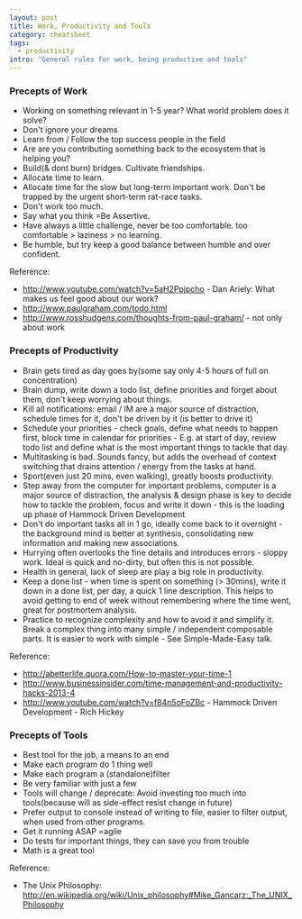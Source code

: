 ```yaml
---
layout: post
title: Work, Productivity and Tools
category: cheatsheet
tags:
  - productivity  
intro: "General rules for work, being productive and tools"
---
```


### Precepts of Work

  - Working on something relevant in 1-5 year? What world problem does it solve?
  - Don't ignore your dreams
  - Learn from / Follow the top success people in the field
  - Are are you contributing something back to the ecosystem that is helping you?
  - Build(& dont burn) bridges. Cultivate friendships.
  - Allocate time to learn.
  - Allocate time for the slow but long-term important work. Don't be trapped by the urgent short-term rat-race tasks.
  - Don't work too much.
  - Say what you think =Be Assertive.
  - Have always a little challenge, never be too comfortable. too comfortable > laziness > no learning.
  - Be humble, but try keep a good balance between humble and over confident.
  

Reference: 
- http://www.youtube.com/watch?v=5aH2Ppjpcho - Dan Ariely: What makes us feel good about our work?
- http://www.paulgraham.com/todo.html
- http://www.rosshudgens.com/thoughts-from-paul-graham/ - not only about work

### Precepts of Productivity

  - Brain gets tired as day goes by(some say only 4-5 hours of full on concentration)
  - Brain dump, write down a todo list, define priorities and forget about them, don't keep worrying about things.
  - Kill all notifications: email / IM are a major source of distraction, schedule times for it, don't be driven by it (is better to drive it)
  - Schedule your priorities - check goals, define what needs to happen first, block time in calendar for priorities - E.g. at start of day, review todo list and define what is the most important things to tackle that day.
  - Multitasking is bad. Sounds fancy, but adds the overhead of context switching that drains attention / energy from the tasks at hand.
  - Sport(even just 20 mins, even walking), greatly boosts productivity.
  - Step away from the computer for important problems, computer is a major source of distraction, the analysis & design phase is key to decide how to tackle the problem, focus and write it down - this is the loading up phase of Hammock Driven Development
  - Don't do important tasks all in 1 go, ideally come back to it overnight - the background mind is better at synthesis, consolidating new information and making new associations.
  - Hurrying often overlooks the fine details and introduces errors - sloppy work. Ideal is quick and no-dirty, but often this is not possible.
  - Health in general, lack of sleep are play a big role in productivity.
  - Keep a done list - when time is spent on something (> 30mins), write it down in a done list, per day, a quick 1 line description. This helps to avoid getting to end of week without remembering where the time went, great for postmortem analysis.
  - Practice to recognize complexity and how to avoid it and simplify it. Break a complex thing into many simple / independent composable parts. It is easier to work with simple - See Simple-Made-Easy talk.

Reference: 

- http://abetterlife.quora.com/How-to-master-your-time-1
- http://www.businessinsider.com/time-management-and-productivity-hacks-2013-4
- http://www.youtube.com/watch?v=f84n5oFoZBc - Hammock Driven Development - Rich Hickey

### Precepts of Tools

  - Best tool for the job, a means to an end
  - Make each program do 1 thing well
  - Make each program a (standalone)filter    
  - Be very familiar with just a few
  - Tools will change / deprecate: Avoid investing too much into tools(because will as side-effect resist change in future)
  - Prefer output to console instead of writing to file, easier to filter output, when used from other programs.
  - Get it running ASAP =agile
  - Do tests for important things, they can save you from trouble
  - Math is a great tool

Reference:

- The Unix Philosophy: http://en.wikipedia.org/wiki/Unix_philosophy#Mike_Gancarz:_The_UNIX_Philosophy

